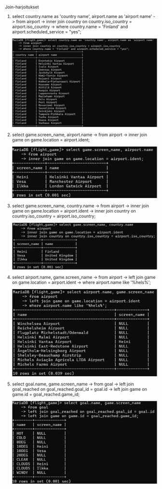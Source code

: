 Join-harjoitukset

1. select country.name as 'country name', airport.name as 'airport name'
    -> from airport
    -> inner join country on country.iso_country = airport.iso_country
    -> where country.name = 'Finland' and airport.scheduled_service = "yes";

    ![Join-harjoitustehtävä 1](Viikko3_join_harjoitukset_1.png)

2. select game.screen_name, airport.name
    -> from airport
    -> inner join game on game.location = airport.ident;

    ![Harjoitustehtävä 2](Viikko3_join_harjoitukset_2.png)

3. select game.screen_name, country.name
    -> from airport
    -> inner join game on game.location = airport.ident
    -> inner join country on country.iso_country = airport.iso_country;

    ![Harjoitustehtävä 3](Viikko3_join_harjoitukset_3.png)

4. select airport.name, game.screen_name
    -> from airport
    -> left join game on game.location = airport.ident
    -> where airport.name like '%hels%';

    ![Harjoitustehtävä 4](Viikko3_join_harjoitukset_4.png)

5. select goal.name, game.screen_name
    -> from goal
    -> left join goal_reached on goal_reached.goal_id = goal.id
    -> left join game on game.id = goal_reached.game_id;

    ![Harjoitustehtävä 5](Viikko3_join_harjoitukset_5.png)

